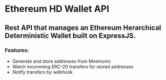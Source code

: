 # Ethereum HD Wallet API

## Rest API that manages an Ethereum Herarchical Deterministic Wallet built on ExpressJS.
### Features:
* Generate and store addresses from Mnemonic
* Watch incomming ERC-20 transfers for stored addresses
* Notify transfers by webhook



